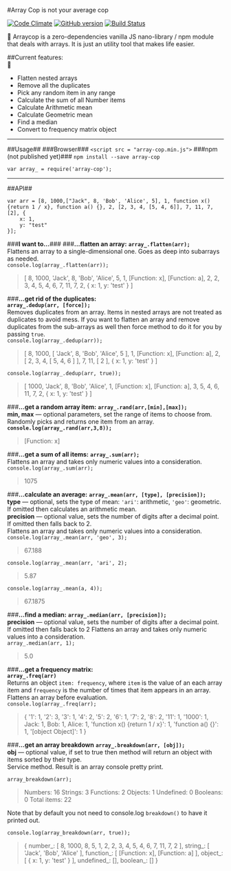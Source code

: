 #Array Cop
is not your average cop  

[![Code Climate](https://codeclimate.com/github/tomkallen/array-cop/badges/gpa.svg)](https://codeclimate.com/github/tomkallen/array-cop) [![GitHub version](https://badge.fury.io/gh/tomkallen%2Farray-cop.svg)](https://badge.fury.io/gh/tomkallen%2Farray-cop) [![Build Status](https://travis-ci.org/tomkallen/array-cop.svg?branch=master)](https://travis-ci.org/tomkallen/array-cop)

:cop: Arraycop is a zero-dependencies vanilla JS nano-library / npm module that deals with arrays.
It is just an utility tool that makes life easier.

##Current features:  
:police_car:  
- Flatten nested arrays  
- Remove all the duplicates  
- Pick any random item in any range  
- Calculate the sum of all Number items    
- Calculate Arithmetic mean  
- Calculate Geometric mean  
- Find a median  
- Convert to frequency matrix object  

----------

##Usage##
###Browser###
`<script src = "array-cop.min.js">`
###npm (not published yet)###
`npm install --save array-cop`

`var array_ = require('array-cop');`  


----------

##API##
```
var arr = [8, 1000,["Jack", 8, 'Bob', 'Alice', 5], 1, function x() {return 1 / x}, function a() {}, 2, [2, 3, 4, [5, 4, 6]], 7, 11, 7, [2], {
    x: 1,
    y: "test"
}];
```
###**I want to...**###
###**...flatten an array:**
**`array_.flatten(arr);`**  
Flattens an array to a single-dimensional one. Goes as deep into subarrays as needed.  
`console.log(array_.flatten(arr));`  
> [ 8, 1000,  'Jack',  8,  'Bob',  'Alice',  5,  1, [Function: x],  [Function: a],  2,  2,  3,  4,  5,  4,  6,  7,  11,  7,  2,  { x: 1, y: 'test' } ]

###**...get rid of the duplicates:**  
**`array_.dedup(arr, [force]);`**  
Removes duplicates from an array. Items in nested arrays are not treated as duplicates to avoid mess. If you want to flatten an array and remove duplicates from the sub-arrays as well then force method to do it for you by passing `true`.  
`console.log(array_.dedup(arr));`  
> [ 8,   1000,  [ 'Jack', 8, 'Bob', 'Alice', 5 ],   1,  [Function: x],  [Function: a],  2,  [ 2, 3, 4, [ 5, 4, 6 ] ],  7,  11,  [ 2 ],  { x: 1, y: 'test' } ]  

`console.log(array_.dedup(arr, true));`  
> [ 1000, 'Jack', 8, 'Bob', 'Alice', 1, [Function: x], [Function: a], 3, 5, 4, 6, 11, 7, 2, { x: 1, y: 'test' } ]


###**...get a random array item:**
**`array_.rand(arr,[min],[max]);`**  
**min, max** — optional parameters, set the range of items to choose from.  
Randomly picks and returns one item from an array.  
**`console.log(array_.rand(arr,3,8));`**
> [Function: x]

###**...get a sum of all items:**
**`array_.sum(arr);`**  
Flattens an array and takes only numeric values into a consideration.  
`console.log(array_.sum(arr);`
> 1075

###**...calculate an average:**
**`array_.mean(arr, [type], [precision]);`**  
**type** — optional, sets the type of mean: `'ari'`: arithmetic, `'geo'`: geometric. If omitted then calculates an arithmetic mean.  
**precision** — optional value, sets the number of digits after a decimal point. If omitted then falls back to 2.  
Flattens an array and takes only numeric values into a consideration.  
`console.log(array_.mean(arr, 'geo', 3);`  
> 67.188  

`console.log(array_.mean(arr, 'ari', 2);`  
> 5.87  

`console.log(array_.mean(a, 4));`  
> 67.1875  

###**...find a median:**
**`array_.median(arr, [precision]);`**  
**precision** — optional value, sets the number of digits after a decimal point. If omitted then falls back to 2
Flattens an array and takes only numeric values into a consideration.  
`array_.median(arr, 1);`  
> 5.0  

###**...get a frequency matrix:**  
**`array_.freq(arr)`**  
Returns an object `item: frequency`, where `item` is the value of an each array item and `frequency` is the number of times that item appears in an array. Flattens an array before evaluation.  
`console.log(array_.freq(arr);`  
> { '1': 1,
  '2': 3,
  '3': 1,
  '4': 2,
  '5': 2,
  '6': 1,
  '7': 2,
  '8': 2,
  '11': 1,
  '1000': 1,
  Jack: 1,
  Bob: 1,
  Alice: 1,
  'function x() {return 1 / x}': 1,
  'function a() {}': 1,
  '[object Object]': 1 }

###**...get an array breakdown**
**`array_.breakdown(arr, [obj]);`**  
**obj** — optional value, if set to true then method will return an object with items sorted by their type.  
Service method. Result is an array console pretty print.  

`array_breakdown(arr);`  
>Numbers: 16
Strings: 3
Functions: 2
Objects: 1
Undefined: 0
Booleans: 0
Total items: 22  

Note that by default you not need to console.log `breakdown()` to have it printed out.

`console.log(array_breakdown(arr, true));`  
> { number_: [ 8, 1000, 8, 5, 1, 2, 2, 3, 4, 5, 4, 6, 7, 11, 7, 2 ],
  string_: [ 'Jack', 'Bob', 'Alice' ],
  function_: [ [Function: x], [Function: a] ],
  object_: [ { x: 1, y: 'test' } ],
  undefined_: [],
  boolean_: [] }
